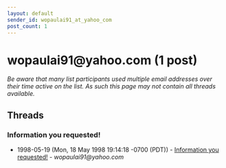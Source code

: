 ```yaml
---
layout: default
sender_id: wopaulai91_at_yahoo_com
post_count: 1
---
```


# wopaulai91<span>@</span>yahoo.com (1 post)

_Be aware that many list participants used multiple email addresses over their time active on the list. As such this page may not contain all threads available._

## Threads

### Information  you  requested!
+ 1998-05-19 (Mon, 18 May 1998 19:14:18 -0700 (PDT)) - [Information  you  requested!](/archive/1998/05/eed3e7d3cacb1007dd16e127124387d7acb31d00570af086b786266d1d006aa5) - _wopaulai91@yahoo.com_

